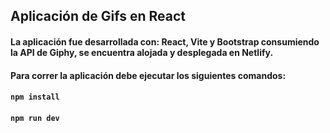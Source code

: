 ## Aplicación de Gifs en React
#### La aplicación fue desarrollada con: React, Vite y Bootstrap consumiendo la API de Giphy, se encuentra alojada y desplegada en Netlify.
#### Para correr la aplicación debe ejecutar los siguientes comandos:

#### ```npm install```

#### ```npm run dev```